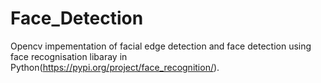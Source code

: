 # Face_Detection
Opencv impementation of facial edge detection and face detection using face recognisation libaray in Python(https://pypi.org/project/face_recognition/).

